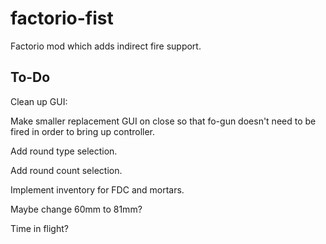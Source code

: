# factorio-fist

Factorio mod which adds indirect fire support.

## To-Do

Clean up GUI:

  Make smaller replacement GUI on close so that fo-gun doesn't need to be fired in order to bring up controller.

  Add round type selection.

  Add round count selection.

Implement inventory for FDC and mortars.

Maybe change 60mm to 81mm?

Time in flight?
